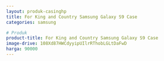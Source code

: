 ```yaml
---
layout: produk-casinghp
title: For King and Country Samsung Galaxy S9 Case
categories: samsung

# Produk
product-title: For King and Country Samsung Galaxy S9 Case
image-drive: 108Xd87HWCdyyipUIlrRThobLGLtDaFwD
harga: 90000
---
```

